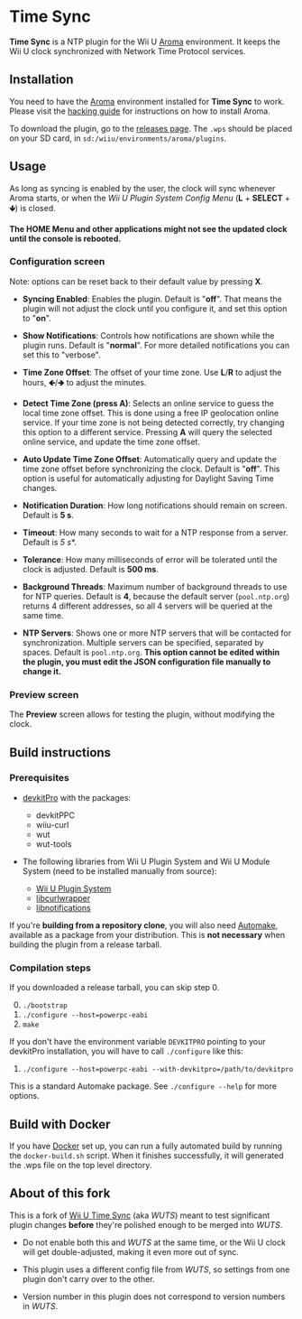 # Time Sync

**Time Sync** is a NTP plugin for the Wii U [Aroma](https://aroma.foryour.cafe/)
environment. It keeps the Wii U clock synchronized with Network Time Protocol services.


## Installation

You need to have the [Aroma](https://aroma.foryour.cafe/) environment installed for **Time
Sync** to work. Please visit the [hacking guide](https://wiiu.hacks.guide/) for
instructions on how to install Aroma.

To download the plugin, go to the [releases page](releases). The `.wps` should be placed
on your SD card, in `sd:/wiiu/environments/aroma/plugins`.


## Usage

As long as syncing is enabled by the user, the clock will sync whenever Aroma starts, or
when the *Wii U Plugin System Config Menu* (**L** + **SELECT** + **🡻**) is closed.

**The HOME Menu and other applications might not see the updated clock until the console
is rebooted.**


### Configuration screen

Note: options can be reset back to their default value by pressing **X**.

 - **Syncing Enabled**: Enables the plugin. Default is "**off**". That means the plugin
   will not adjust the clock until you configure it, and set this option to "**on**".

 - **Show Notifications**: Controls how notifications are shown while the plugin
   runs. Default is "**normal**". For more detailed notifications you can set this to
   "verbose".

 - **Time Zone Offset**: The offset of your time zone. Use **L**/**R** to adjust the
   hours, **🡸**/**🡺** to adjust the minutes.

 - **Detect Time Zone (press A)**: Selects an online service to guess the local time zone
   offset. This is done using a free IP geolocation online service. If your time zone is
   not being detected correctly, try changing this option to a different service. Pressing
   **A** will query the selected online service, and update the time zone offset.

 - **Auto Update Time Zone Offset**: Automatically query and update the time zone offset
   before synchronizing the clock. Default is "**off**". This option is useful for
   automatically adjusting for Daylight Saving Time changes.

 - **Notification Duration**: How long notifications should remain on screen. Default is
   **5 s**.

 - **Timeout**: How many seconds to wait for a NTP response from a server. Default is *5
   s**.

 - **Tolerance**: How many milliseconds of error will be tolerated until
   the clock is adjusted. Default is **500 ms**.

 - **Background Threads**: Maximum number of background threads to use for NTP
   queries. Default is **4**, because the default server (`pool.ntp.org`) returns 4
   different addresses, so all 4 servers will be queried at the same time.

 - **NTP Servers**: Shows one or more NTP servers that will be contacted for
   synchronization. Multiple servers can be specified, separated by spaces. Default is
   `pool.ntp.org`. **This option cannot be edited within the plugin, you must edit the
   JSON configuration file manually to change it.**


### Preview screen

The **Preview** screen allows for testing the plugin, without modifying the clock.


## Build instructions

### Prerequisites

 - [devkitPro](https://devkitpro.org/) with the packages:

   - devkitPPC
   - wiiu-curl
   - wut
   - wut-tools

 - The following libraries from Wii U Plugin System and Wii U Module System (need to be
   installed manually from source):
   - [Wii U Plugin System](https://github.com/wiiu-env/WiiUPluginSystem)
   - [libcurlwrapper](https://github.com/wiiu-env/libcurlwrapper)
   - [libnotifications](https://github.com/wiiu-env/libnotifications)

If you're **building from a repository clone**, you will also need
[Automake](https://www.gnu.org/software/automake/), available as a package from your
distribution. This is **not necessary** when building the plugin from a release tarball.


### Compilation steps

If you downloaded a release tarball, you can skip step 0.

0. `./bootstrap`
1. `./configure --host=powerpc-eabi`
2. `make`

If you don't have the environment variable `DEVKITPRO` pointing to your devkitPro
installation, you will have to call `./configure` like this:

1. `./configure --host=powerpc-eabi --with-devkitpro=/path/to/devkitpro`

This is a standard Automake package. See `./configure --help` for more options.


## Build with Docker

If you have [Docker](https://www.docker.com) set up, you can run a fully automated build
by running the `docker-build.sh` script. When it finishes successfully, it will generated
the .wps file on the top level directory.


## About of this fork

This is a fork of [Wii U Time Sync](https://github.com/Nightkingale/Wii-U-Time-Sync) (aka
*WUTS*) meant to test significant plugin changes **before** they're polished enough to be
merged into *WUTS*.

- Do not enable both this and *WUTS* at the same time, or the Wii U clock will get
  double-adjusted, making it even more out of sync.

- This plugin uses a different config file from *WUTS*, so settings from one plugin don't
  carry over to the other.

- Version number in this plugin does not correspond to version numbers in *WUTS*.
